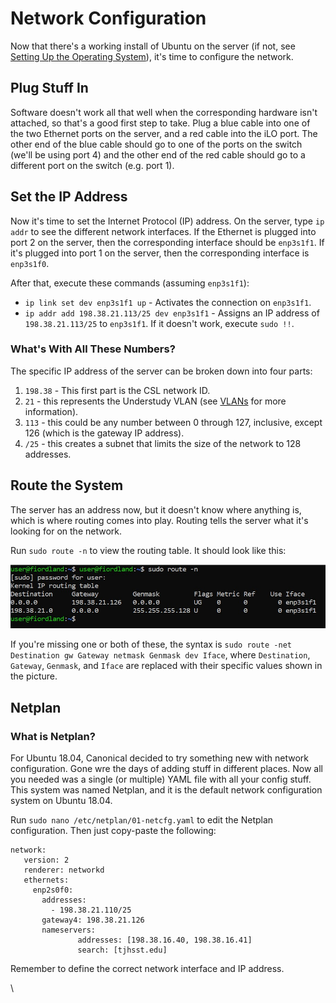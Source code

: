 # Network Configuration

Now that there's a working install of Ubuntu on the server (if not, see [Setting Up the Operating System](setting-up-the-operating-system.md)), it's time to configure the network.

## Plug Stuff In

Software doesn't work all that well when the corresponding hardware isn't attached, so that's a good first step to take. Plug a blue cable into one of the two Ethernet ports on the server, and a red cable into the iLO port. The other end of the blue cable should go to one of the ports on the switch (we'll be using port 4) and the other end of the red cable should go to a different port on the switch (e.g. port 1).

## Set the IP Address

Now it's time to set the Internet Protocol (IP) address. On the server, type `ip addr` to see the different network interfaces. If the Ethernet is plugged into port 2 on the server, then the corresponding interface should be `enp3s1f1`. If it's plugged into port 1 on the server, then the corresponding interface is `enp3s1f0`.&#x20;

After that, execute these commands (assuming `enp3s1f1`):

* `ip link set dev enp3s1f1 up` - Activates the connection on `enp3s1f1`.
* `ip addr add 198.38.21.113/25 dev enp3s1f1` - Assigns an IP address of `198.38.21.113/25` to `enp3s1f1`. If it doesn't work, execute `sudo !!`.

### What's With All These Numbers?

The specific IP address of the server can be broken down into four parts:

1. `198.38` - This first part is the CSL network ID.
2. `21` - this represents the Understudy VLAN (see [VLANs](../../vlans.md) for more information).
3. `113` - this could be any number between 0 through 127, inclusive, except 126 (which is the gateway IP address).
4. `/25` - this creates a subnet that limits the size of the network to 128 addresses.

## Route the System

The server has an address now, but it doesn't know where anything is, which is where routing comes into play. Routing tells the server what it's looking for on the network.

Run `sudo route -n` to view the routing table. It should look like this:

![](<../../../.gitbook/assets/Annotation 2019-04-29 122948.jpg>)

If you're missing one or both of these, the syntax is `sudo route -net Destination gw Gateway netmask Genmask dev Iface`, where `Destination`, `Gateway`, `Genmask`, and `Iface` are replaced with their specific values shown in the picture.&#x20;

## Netplan

### What is Netplan?

For Ubuntu 18.04, Canonical decided to try something new with network configuration. Gone wre the days of adding stuff in different places. Now all you needed was a single (or multiple) YAML file with all your config stuff. This system was named Netplan, and it is the default network configuration system on Ubuntu 18.04.

Run `sudo nano /etc/netplan/01-netcfg.yaml` to edit the Netplan configuration. Then just copy-paste the following:

```
network:
   version: 2
   renderer: networkd
   ethernets:
     enp2s0f0:
       addresses:
         - 198.38.21.110/25
       gateway4: 198.38.21.126
       nameservers:
               addresses: [198.38.16.40, 198.38.16.41]
               search: [tjhsst.edu]
```

Remember to define the correct network interface and IP address.

\




